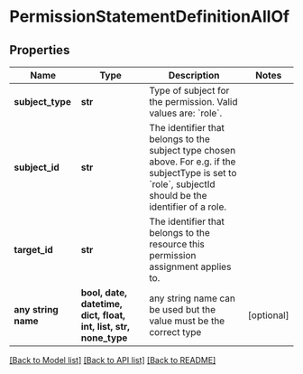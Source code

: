# PermissionStatementDefinitionAllOf


## Properties
Name | Type | Description | Notes
------------ | ------------- | ------------- | -------------
**subject_type** | **str** | Type of subject for the permission. Valid values are: &#x60;role&#x60;. | 
**subject_id** | **str** | The identifier that belongs to the subject type chosen above. For e.g. if the subjectType is set to &#x60;role&#x60;, subjectId should be the identifier of a role. | 
**target_id** | **str** | The identifier that belongs to the resource this permission assignment applies to. | 
**any string name** | **bool, date, datetime, dict, float, int, list, str, none_type** | any string name can be used but the value must be the correct type | [optional]

[[Back to Model list]](../README.md#documentation-for-models) [[Back to API list]](../README.md#documentation-for-api-endpoints) [[Back to README]](../README.md)


